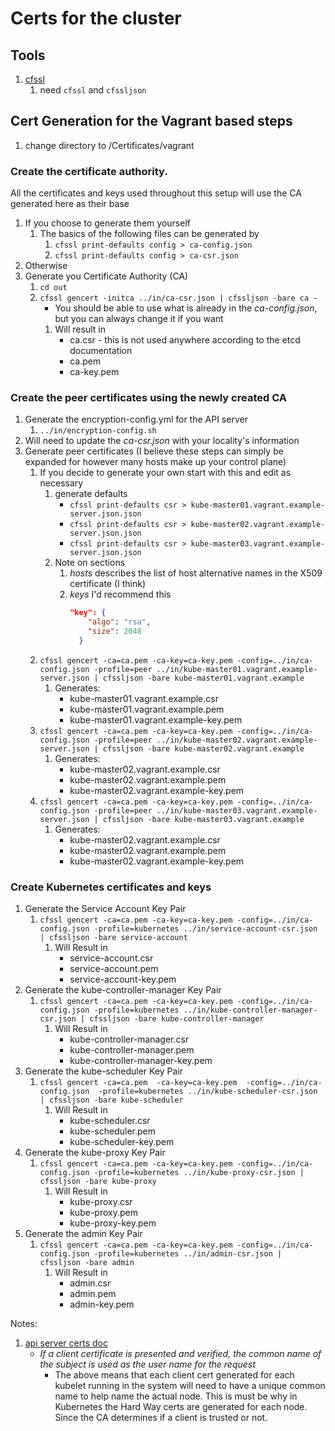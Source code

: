 # Certs for the cluster

## Tools
1. [cfssl](https://cfssl.org)
   1. need `cfssl` and `cfssljson`

## Cert Generation for the Vagrant based steps
1. change directory to /Certificates/vagrant

### Create the certificate authority.
All the certificates and keys used throughout this setup will use the CA generated here as their base
1. If you choose to generate them yourself
   1. The basics of the following files can be generated by
      1. `cfssl print-defaults config > ca-config.json`
      1. `cfssl print-defaults config > ca-csr.json`
1. Otherwise
1. Generate you Certificate Authority (CA)
   1. `cd out`
   1. `cfssl gencert -initca ../in/ca-csr.json | cfssljson -bare ca -`
      * You should be able to use what is already in the _ca-config.json_, but you can always change it if you want
      1. Will result in
         * ca.csr - this is not used anywhere according to the etcd documentation
         * ca.pem
         * ca-key.pem

### Create the peer certificates using the newly created CA
1. Generate the encryption-config.yml for the API server
   1. `../in/encryption-config.sh`
1. Will need to update the _ca-csr.json_ with your locality's information
1. Generate peer certificates (I believe these steps can simply be expanded for however many hosts make up your control plane)
   1. If you decide to generate your own start with this and edit as necessary
      1. generate defaults
         * `cfssl print-defaults csr > kube-master01.vagrant.example-server.json.json`
         * `cfssl print-defaults csr > kube-master02.vagrant.example-server.json.json`
         * `cfssl print-defaults csr > kube-master03.vagrant.example-server.json.json`
      1. Note on sections
         1. *hosts* describes the list of host alternative names in the X509 certificate (I think)
         1. *keys* I'd recommend this
            ```json
            "key": {
                "algo": "rsa",
                "size": 2048
              }
            ```
   1. `cfssl gencert -ca=ca.pem -ca-key=ca-key.pem -config=../in/ca-config.json -profile=peer ../in/kube-master01.vagrant.example-server.json | cfssljson -bare kube-master01.vagrant.example`
      1. Generates:
         * kube-master01.vagrant.example.csr
         * kube-master01.vagrant.example.pem
         * kube-master01.vagrant.example-key.pem
   1. `cfssl gencert -ca=ca.pem -ca-key=ca-key.pem -config=../in/ca-config.json -profile=peer ../in/kube-master02.vagrant.example-server.json | cfssljson -bare kube-master02.vagrant.example`
      1. Generates:
         * kube-master02.vagrant.example.csr
         * kube-master02.vagrant.example.pem
         * kube-master02.vagrant.example-key.pem
   1. `cfssl gencert -ca=ca.pem -ca-key=ca-key.pem -config=../in/ca-config.json -profile=peer ../in/kube-master03.vagrant.example-server.json | cfssljson -bare kube-master03.vagrant.example`
      1. Generates:
         * kube-master02.vagrant.example.csr
         * kube-master02.vagrant.example.pem
         * kube-master02.vagrant.example-key.pem
                 
### Create Kubernetes certificates and keys
1. Generate the Service Account Key Pair
   1. `cfssl gencert -ca=ca.pem -ca-key=ca-key.pem -config=../in/ca-config.json -profile=kubernetes ../in/service-account-csr.json | cfssljson -bare service-account`
      1. Will Result in
         * service-account.csr
         * service-account.pem
         * service-account-key.pem
1. Generate the kube-controller-manager Key Pair
   1. `cfssl gencert -ca=ca.pem -ca-key=ca-key.pem -config=../in/ca-config.json -profile=kubernetes ../in/kube-controller-manager-csr.json | cfssljson -bare kube-controller-manager`
      1. Will Result in
         * kube-controller-manager.csr
         * kube-controller-manager.pem
         * kube-controller-manager-key.pem
1. Generate the kube-scheduler Key Pair
   1. `cfssl gencert -ca=ca.pem  -ca-key=ca-key.pem  -config=../in/ca-config.json  -profile=kubernetes ../in/kube-scheduler-csr.json | cfssljson -bare kube-scheduler`
      1. Will Result in
         * kube-scheduler.csr
         * kube-scheduler.pem
         * kube-scheduler-key.pem
1. Generate the kube-proxy Key Pair
   1. `cfssl gencert -ca=ca.pem -ca-key=ca-key.pem -config=../in/ca-config.json -profile=kubernetes ../in/kube-proxy-csr.json | cfssljson -bare kube-proxy`
      1. Will Result in
         * kube-proxy.csr
         * kube-proxy.pem
         * kube-proxy-key.pem
1. Generate the admin Key Pair
   1. `cfssl gencert -ca=ca.pem -ca-key=ca-key.pem -config=../in/ca-config.json -profile=kubernetes ../in/admin-csr.json | cfssljson -bare admin`
      1. Will Result in
         * admin.csr
         * admin.pem
         * admin-key.pem

Notes:
1. [api server certs doc](https://kubernetes.io/docs/reference/access-authn-authz/authentication/#x509-client-certs)
   * _If a client certificate is presented and verified, the common name of the subject is 
     used as the user name for the request_
     * The above means that each client cert generated for each kubelet running in the system will
       need to have a unique common name to help name the actual node.  This is must be why in
       Kubernetes the Hard Way certs are generated for each node.  Since the CA determines
       if a client is trusted or not.